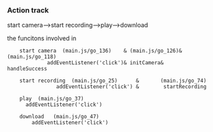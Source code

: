 ### Action track

start camera-->start recording-->play-->download

the funcitons involved in
```
    start camera  (main.js/go_136)    & (main.js/go_126)& (main.js/go_118)
             addEventListener('click')& initCamera&        handleSuccess
    
    start recording  (main.js/go_25)      &       (main.js/go_74)
                addEventListener('click') &        startRecording
                
    play  (main.js/go_37) 
      addEventListener('click')
    
    download   (main.js/go_47)
        addEventListener('click')
    
```

